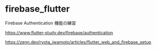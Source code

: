 # firebase_flutter

Firebase Authentication 機能の練習

https://www.flutter-study.dev/firebase/authentication

https://zenn.dev/ryota_iwamoto/articles/flutter_web_and_firebase_setup
